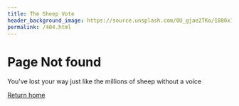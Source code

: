 ```yaml
---
title: The Sheep Vote
header_background_image: https://source.unsplash.com/0U_gjae2TKo/1880x1240?a=.png
permalink: /404.html
---
```

# Page Not found

You've lost your way just like the millions of sheep without a voice

<div class="button">
	<a href="/">Return home</a>
</div>
